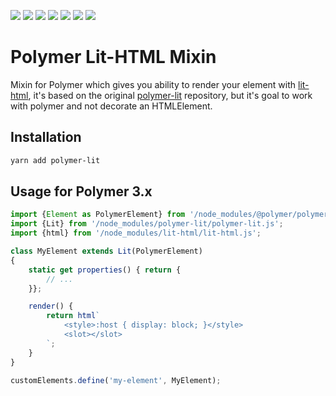 [![](https://img.shields.io/npm/v/polymer-lit.svg?style=flat-square)](https://www.npmjs.com/package/polymer-lit)
[![](https://img.shields.io/npm/dt/polymer-lit.svg?style=flat-square)](https://www.npmjs.com/package/polymer-lit)
[![](https://img.shields.io/codeclimate/maintainability/adaliszk/polymer-lit.svg?style=flat-square)](https://codeclimate.com/github/adaliszk/polymer-lit/maintainability)
[![](https://img.shields.io/gemnasium/adaliszk/polymer-lit.svg?style=flat-square)](https://github.com/adaliszk/polymer-lit)
[![](https://img.shields.io/github/issues/adaliszk/polymer-lit.svg?style=flat-square)](https://github.com/adaliszk/polymer-lit/issues)
[![](https://img.shields.io/github/stars/adaliszk/polymer-lit.svg?style=flat-square)](https://github.com/adaliszk/polymer-lit/stargazers)
[![](https://img.shields.io/github/license/adaliszk/polymer-lit.svg?style=flat-square)](https://github.com/adaliszk/polymer-lit/blob/master/LICENSE.md)

# Polymer Lit-HTML Mixin

Mixin for  Polymer  which  gives  you  ability  to  render  your  element  with
[lit-html](https://github.com/PolymerLabs/lit-html), it's based on the original
[polymer-lit](https://github.com/PolymerLabs/polymer-lit) repository,  but it's
goal to work with polymer and not decorate an HTMLElement.

## Installation

```bash
yarn add polymer-lit
```

## Usage for Polymer 3.x

```javascript
import {Element as PolymerElement} from '/node_modules/@polymer/polymer/polymer-element.js';
import {Lit} from '/node_modules/polymer-lit/polymer-lit.js';
import {html} from '/node_modules/lit-html/lit-html.js';

class MyElement extends Lit(PolymerElement)
{
    static get properties() { return {
        // ...
    }};

    render() {
        return html`
            <style>:host { display: block; }</style>
            <slot></slot>
        `;
    }
}

customElements.define('my-element', MyElement);
```
